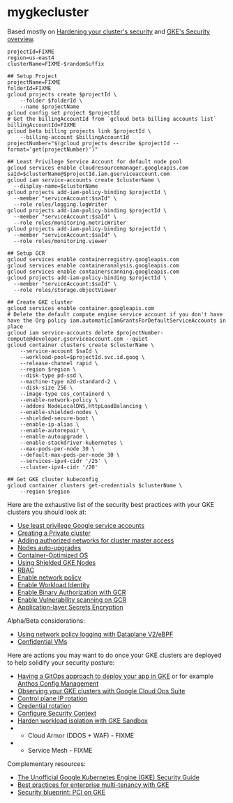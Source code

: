 # mygkecluster

Based mostly on [Hardening your cluster's security](https://cloud.google.com/kubernetes-engine/docs/how-to/hardening-your-cluster) and [GKE's Security overview](https://cloud.google.com/kubernetes-engine/docs/concepts/security-overview).

```
projectId=FIXME
region=us-east4
clusterName=FIXME-$randomSuffix

## Setup Project
projectName=FIXME
folderId=FIXME
gcloud projects create $projectId \
    --folder $folderId \
    --name $projectName
gcloud config set project $projectId
# Get the billingAccountId from `gcloud beta billing accounts list`
billingAccountId=FIXME
gcloud beta billing projects link $projectId \
    --billing-account $billingAccountId
projectNumber="$(gcloud projects describe $projectId --format='get(projectNumber)')"

## Least Privilege Service Account for default node pool
gcloud services enable cloudresourcemanager.googleapis.com
saId=$clusterName@$projectId.iam.gserviceaccount.com
gcloud iam service-accounts create $clusterName \
  --display-name=$clusterName
gcloud projects add-iam-policy-binding $projectId \
  --member "serviceAccount:$saId" \
  --role roles/logging.logWriter
gcloud projects add-iam-policy-binding $projectId \
  --member "serviceAccount:$saId" \
  --role roles/monitoring.metricWriter
gcloud projects add-iam-policy-binding $projectId \
  --member "serviceAccount:$saId" \
  --role roles/monitoring.viewer
  
## Setup GCR
gcloud services enable containerregistry.googleapis.com
gcloud services enable containeranalysis.googleapis.com
gcloud services enable containerscanning.googleapis.com
gcloud projects add-iam-policy-binding $projectId \
  --member "serviceAccount:$saId" \
  --role roles/storage.objectViewer

## Create GKE cluster
gcloud services enable container.googleapis.com
# Delete the default compute engine service account if you don't have have the Org policy iam.automaticIamGrantsForDefaultServiceAccounts in place
gcloud iam service-accounts delete $projectNumber-compute@developer.gserviceaccount.com --quiet
gcloud container clusters create $clusterName \
    --service-account $saId \
    --workload-pool=$projectId.svc.id.goog \
    --release-channel rapid \
    --region $region \
    --disk-type pd-ssd \
    --machine-type n2d-standard-2 \
    --disk-size 256 \
    --image-type cos_containerd \
    --enable-network-policy \
    --addons NodeLocalDNS,HttpLoadBalancing \
    --enable-shielded-nodes \
    --shielded-secure-boot \
    --enable-ip-alias \
    --enable-autorepair \
    --enable-autoupgrade \
    --enable-stackdriver-kubernetes \
    --max-pods-per-node 30 \
    --default-max-pods-per-node 30 \
    --services-ipv4-cidr '/25' \
    --cluster-ipv4-cidr '/20'

## Get GKE cluster kubeconfig
gcloud container clusters get-credentials $clusterName \
    --region $region
```

Here are the exhaustive list of the security best practices with your GKE clusters you should look at:
- [Use least privilege Google service accounts](https://cloud.google.com/kubernetes-engine/docs/how-to/hardening-your-cluster#use_least_privilege_sa)
- [Creating a Private cluster](https://cloud.google.com/kubernetes-engine/docs/how-to/private-clusters)
- [Adding authorized networks for cluster master access](https://cloud.google.com/kubernetes-engine/docs/how-to/authorized-networks)
- [Nodes auto-upgrades](https://cloud.google.com/kubernetes-engine/docs/concepts/node-auto-upgrades)
- [Container-Optimized OS](https://cloud.google.com/container-optimized-os/docs/concepts/features-and-benefits)
- [Using Shielded GKE Nodes](https://cloud.google.com/kubernetes-engine/docs/how-to/shielded-gke-nodes)
- [RBAC](https://cloud.google.com/kubernetes-engine/docs/how-to/role-based-access-control)
- [Enable network policy](https://cloud.google.com/kubernetes-engine/docs/how-to/network-policy)
- [Enable Workload Identity](https://cloud.google.com/kubernetes-engine/docs/how-to/workload-identity)
- [Enable Binary Authorization with GCR](https://cloud.google.com/binary-authorization/docs/overview)
- [Enable Vulnerability scanning on GCR](https://cloud.google.com/container-registry/docs/vulnerability-scanning)
- [Application-layer Secrets Encryption](https://cloud.google.com/kubernetes-engine/docs/how-to/encrypting-secrets)

Alpha/Beta considerations:
- [Using network policy logging with Dataplane V2/eBPF](https://cloud.google.com/kubernetes-engine/docs/how-to/network-policy-logging)
- [Confidential VMs](https://cloud.google.com/blog/products/identity-security/introducing-google-cloud-confidential-computing-with-confidential-vms)

Here are actions you may want to do once your GKE clusters are deployed to help solidify your security posture:
- [Having a GitOps approach to deploy your app in GKE](https://www.weave.works/blog/what-is-gitops-really) or for example [Anthos Config Management](https://cloud.google.com/anthos/config-management)
- [Observing your GKE clusters with Google Cloud Ops Suite](https://cloud.google.com/stackdriver/docs/solutions/gke/observing)
- [Control plane IP rotation](https://cloud.google.com/kubernetes-engine/docs/how-to/ip-rotation)
- [Credential rotation](https://cloud.google.com/kubernetes-engine/docs/how-to/credential-rotation)
- [Configure Security Context](https://kubernetes.io/docs/tasks/configure-pod-container/security-context/)
- [Harden workload isolation with GKE Sandbox](https://cloud.google.com/kubernetes-engine/docs/how-to/sandbox-pods)
- + Cloud Armor (DDOS + WAF) - FIXME
- + Service Mesh - FIXME

Complementary resources:
- [The Unofficial Google Kubernetes Engine (GKE) Security Guide](https://gkesecurity.guide/)
- [Best practices for enterprise multi-tenancy with GKE](https://cloud.google.com/kubernetes-engine/docs/best-practices/enterprise-multitenancy)
- [Security blueprint: PCI on GKE](https://cloud.google.com/architecture/blueprints/gke-pci-dss-blueprint)
